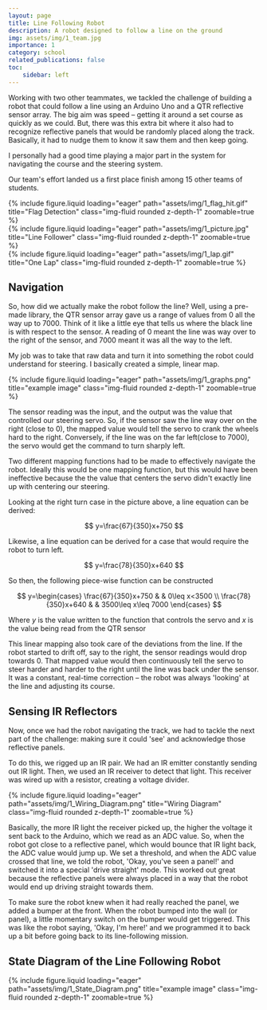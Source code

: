 ```yaml
---
layout: page
title: Line Following Robot
description: A robot designed to follow a line on the ground
img: assets/img/1_team.jpg
importance: 1
category: school
related_publications: false
toc:
    sidebar: left
---
```


Working with two other teammates, we tackled the challenge of building a robot that could follow a line using an Arduino Uno and a QTR reflective sensor array. The big aim was speed – getting it around a set course as quickly as we could. But, there was this extra bit where it also had to recognize reflective panels that would be randomly placed along the track. Basically, it had to nudge them to know it saw them and then keep going. 

I personally had a good time playing a major part in the system for navigating the course and the steering system.

Our team's effort landed us a first place finish among 15 other teams of students.

<div class="row">
    <div class="col-sm mt-3 mt-md-0">
        {% include figure.liquid loading="eager" path="assets/img/1_flag_hit.gif" title="Flag Detection" class="img-fluid rounded z-depth-1" zoomable=true %}
    </div>
    <div class="col-sm mt-3 mt-md-0">
        {% include figure.liquid loading="eager" path="assets/img/1_picture.jpg" title="Line Follower" class="img-fluid rounded z-depth-1" zoomable=true %}
    </div>
    <div class="col-sm mt-3 mt-md-0">
        {% include figure.liquid loading="eager" path="assets/img/1_lap.gif" title="One Lap" class="img-fluid rounded z-depth-1" zoomable=true %}
    </div>
</div>

## Navigation
So, how did we actually make the robot follow the line? Well, using a pre-made library, the QTR sensor array gave us a range of values from 0 all the way up to 7000. Think of it like a little eye that tells us where the black line is with respect to the sensor. A reading of 0 meant the line was way over to the right of the sensor, and 7000 meant it was all the way to the left.

My job was to take that raw data and turn it into something the robot could understand for steering. I basically created a simple, linear map.

<div class="row">
    <div class="col-sm mt-3 mt-md-0">
        {% include figure.liquid loading="eager" path="assets/img/1_graphs.png" title="example image" class="img-fluid rounded z-depth-1" zoomable=true %}
    </div>
</div>

The sensor reading was the input, and the output was the value that controlled our steering servo. So, if the sensor saw the line way over on the right (close to 0), the mapped value would tell the servo to crank the wheels hard to the right. Conversely, if the line was on the far left(close to 7000), the servo would get the command to turn sharply left.

Two different mapping functions had to be made to effectively navigate the robot. Ideally this would be one mapping function, but this would have been ineffective because the the value that centers the servo didn't exactly line up with centering our steering.

Looking at the right turn case in the picture above, a line equation can be derived:

$$
y=\frac{67}{350}x+750
$$

Likewise, a line equation can be derived for a case that would require the robot to turn left.

$$
y=\frac{78}{350}x+640
$$

So then, the following piece-wise function can be constructed

$$
y=\begin{cases}
\frac{67}{350}x+750 &  & 0\leq x<3500 \\
\frac{78}{350}x+640 &  & 3500\leq x\leq 7000
\end{cases}
$$

Where $y$ is the value written to the function that controls the servo and $x$ is the value being read from the QTR sensor

This linear mapping also took care of the deviations from the line. If the robot started to drift off, say to the right, the sensor readings would drop towards 0. That mapped value would then continuously tell the servo to steer harder and harder to the right until the line was back under the sensor. It was a constant, real-time correction – the robot was always 'looking' at the line and adjusting its course.

## Sensing IR Reflectors
Now, once we had the robot navigating the track, we had to tackle the next part of the challenge: making sure it could 'see' and acknowledge those reflective panels.

To do this, we rigged up an IR pair. We had an IR emitter constantly sending out IR light. Then, we used an IR receiver to detect that light. This receiver was wired up with a resistor, creating a voltage divider. 

<div class="row">
    <div class="col-sm mt-3 mt-md-0">
        {% include figure.liquid loading="eager" path="assets/img/1_Wiring_Diagram.png" title="Wiring Diagram" class="img-fluid rounded z-depth-1" zoomable=true %}
    </div>
</div>

Basically, the more IR light the receiver picked up, the higher the voltage it sent back to the Arduino, which we read as an ADC value. So, when the robot got close to a reflective panel, which would bounce that IR light back, the ADC value would jump up. We set a threshold, and when the ADC value crossed that line, we told the robot, 'Okay, you've seen a panel!' and switched it into a special 'drive straight' mode. This worked out great because the reflective panels were always placed in a way that the robot would end up driving straight towards them.

To make sure the robot knew when it had really reached the panel, we added a bumper at the front. When the robot bumped into the wall (or panel), a little momentary switch on the bumper would get triggered. This was like the robot saying, 'Okay, I'm here!' and we programmed it to back up a bit before going back to its line-following mission.

## State Diagram of the Line Following Robot
<div class="row">
    <div class="col-sm mt-3 mt-md-0">
        {% include figure.liquid loading="eager" path="assets/img/1_State_Diagram.png" title="example image" class="img-fluid rounded z-depth-1" zoomable=true %}
    </div>
</div>
